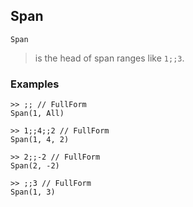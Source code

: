## Span

```
Span
```

> is the head of span ranges like `1;;3`.

### Examples

```
>> ;; // FullForm
Span(1, All)

>> 1;;4;;2 // FullForm
Span(1, 4, 2)

>> 2;;-2 // FullForm
Span(2, -2)

>> ;;3 // FullForm
Span(1, 3)
```
